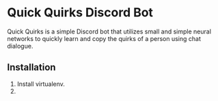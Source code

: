 # Quick Quirks Discord Bot

Quick Quirks is a simple Discord bot that utilizes small and simple neural networks
to quickly learn and copy the quirks of a person using chat dialogue.

## Installation

1. Install virtualenv.
2.
